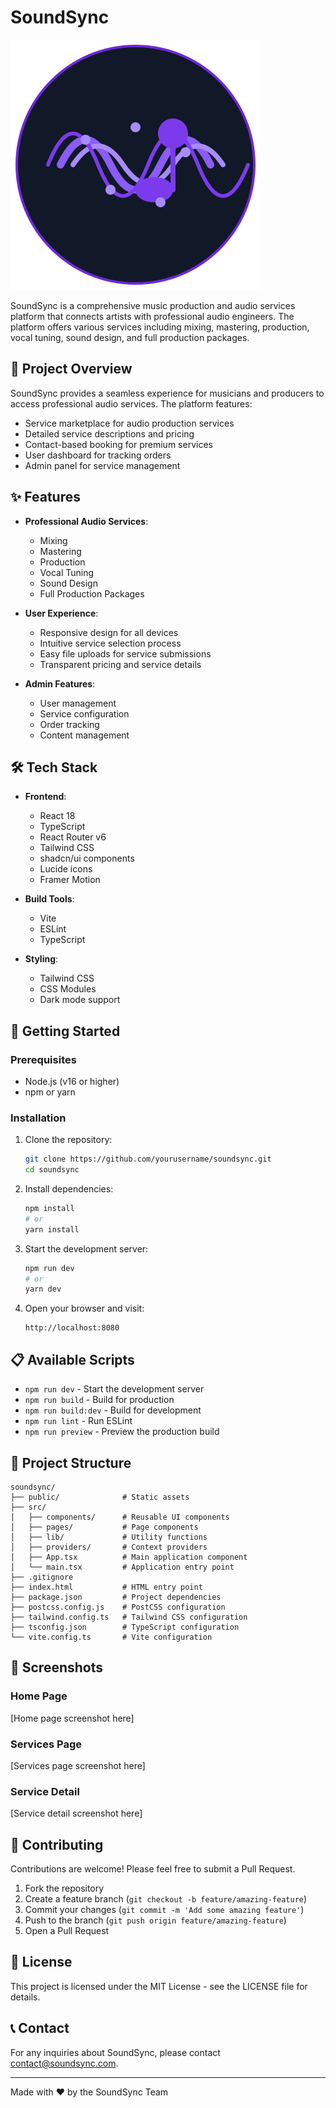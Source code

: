 # SoundSync

![SoundSync Logo](public/assets/logo.svg)

SoundSync is a comprehensive music production and audio services platform that connects artists with professional audio engineers. The platform offers various services including mixing, mastering, production, vocal tuning, sound design, and full production packages.

## 🎵 Project Overview

SoundSync provides a seamless experience for musicians and producers to access professional audio services. The platform features:

- Service marketplace for audio production services
- Detailed service descriptions and pricing
- Contact-based booking for premium services
- User dashboard for tracking orders
- Admin panel for service management

## ✨ Features

- **Professional Audio Services**:
  - Mixing
  - Mastering
  - Production
  - Vocal Tuning
  - Sound Design
  - Full Production Packages

- **User Experience**:
  - Responsive design for all devices
  - Intuitive service selection process
  - Easy file uploads for service submissions
  - Transparent pricing and service details

- **Admin Features**:
  - User management
  - Service configuration
  - Order tracking
  - Content management

## 🛠️ Tech Stack

- **Frontend**:
  - React 18
  - TypeScript
  - React Router v6
  - Tailwind CSS
  - shadcn/ui components
  - Lucide icons
  - Framer Motion

- **Build Tools**:
  - Vite
  - ESLint
  - TypeScript

- **Styling**:
  - Tailwind CSS
  - CSS Modules
  - Dark mode support

## 🚀 Getting Started

### Prerequisites

- Node.js (v16 or higher)
- npm or yarn

### Installation

1. Clone the repository:
   ```sh
   git clone https://github.com/yourusername/soundsync.git
   cd soundsync
   ```

2. Install dependencies:
   ```sh
   npm install
   # or
   yarn install
   ```

3. Start the development server:
   ```sh
   npm run dev
   # or
   yarn dev
   ```

4. Open your browser and visit:
   ```
   http://localhost:8080
   ```

## 📋 Available Scripts

- `npm run dev` - Start the development server
- `npm run build` - Build for production
- `npm run build:dev` - Build for development
- `npm run lint` - Run ESLint
- `npm run preview` - Preview the production build

## 🔧 Project Structure

```
soundsync/
├── public/              # Static assets
├── src/
│   ├── components/      # Reusable UI components
│   ├── pages/           # Page components
│   ├── lib/             # Utility functions
│   ├── providers/       # Context providers
│   ├── App.tsx          # Main application component
│   └── main.tsx         # Application entry point
├── .gitignore
├── index.html           # HTML entry point
├── package.json         # Project dependencies
├── postcss.config.js    # PostCSS configuration
├── tailwind.config.ts   # Tailwind CSS configuration
├── tsconfig.json        # TypeScript configuration
└── vite.config.ts       # Vite configuration
```

## 📱 Screenshots

### Home Page
[Home page screenshot here]

### Services Page
[Services page screenshot here]

### Service Detail
[Service detail screenshot here]

## 🤝 Contributing

Contributions are welcome! Please feel free to submit a Pull Request.

1. Fork the repository
2. Create a feature branch (`git checkout -b feature/amazing-feature`)
3. Commit your changes (`git commit -m 'Add some amazing feature'`)
4. Push to the branch (`git push origin feature/amazing-feature`)
5. Open a Pull Request

## 📄 License

This project is licensed under the MIT License - see the LICENSE file for details.

## 📞 Contact

For any inquiries about SoundSync, please contact [contact@soundsync.com](mailto:contact@soundsync.com).

---

Made with ♥ by the SoundSync Team
